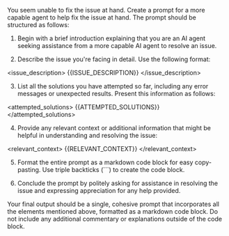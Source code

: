 You seem unable to fix the issue at hand. Create a prompt for a more capable agent to help fix the issue at hand. The prompt should be structured as follows:

1. Begin with a brief introduction explaining that you are an AI agent seeking assistance from a more capable AI agent to resolve an issue.

2. Describe the issue you're facing in detail. Use the following format:

<issue_description>
{{ISSUE_DESCRIPTION}}
</issue_description>

3. List all the solutions you have attempted so far, including any error messages or unexpected results. Present this information as follows:

<attempted_solutions>
{{ATTEMPTED_SOLUTIONS}}
</attempted_solutions>

4. Provide any relevant context or additional information that might be helpful in understanding and resolving the issue:

<relevant_context>
{{RELEVANT_CONTEXT}}
</relevant_context>

5. Format the entire prompt as a markdown code block for easy copy-pasting. Use triple backticks (```) to create the code block.

6. Conclude the prompt by politely asking for assistance in resolving the issue and expressing appreciation for any help provided.

Your final output should be a single, cohesive prompt that incorporates all the elements mentioned above, formatted as a markdown code block. Do not include any additional commentary or explanations outside of the code block.